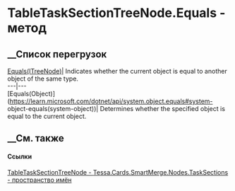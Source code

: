 # TableTaskSectionTreeNode.Equals - метод
##  __Список перегрузок
[Equals(ITreeNode<Card>)](M_Tessa_Cards_SmartMerge_Nodes_TaskSections_TableTaskSectionTreeNode_Equals.htm)|
Indicates whether the current object is equal to another object of the same
type.  
---|---  
[Equals(Object)](https://learn.microsoft.com/dotnet/api/system.object.equals#system-
object-equals\(system-object\))| Determines whether the specified object is
equal to the current object.  
##  __См. также
#### Ссылки
[TableTaskSectionTreeNode -
](T_Tessa_Cards_SmartMerge_Nodes_TaskSections_TableTaskSectionTreeNode.htm)
[Tessa.Cards.SmartMerge.Nodes.TaskSections - пространство
имён](N_Tessa_Cards_SmartMerge_Nodes_TaskSections.htm)
